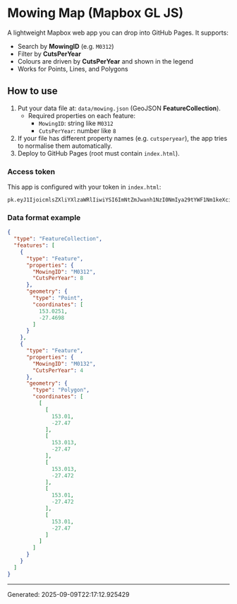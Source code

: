 # Mowing Map (Mapbox GL JS)

A lightweight Mapbox web app you can drop into GitHub Pages. It supports:
- Search by **MowingID** (e.g. `M0312`)
- Filter by **CutsPerYear**
- Colours are driven by **CutsPerYear** and shown in the legend
- Works for Points, Lines, and Polygons

## How to use

1. Put your data file at: `data/mowing.json` (GeoJSON **FeatureCollection**).
   - Required properties on each feature:
     - `MowingID`: string like `M0312`
     - `CutsPerYear`: number like `8`
2. If your file has different property names (e.g. `cutsperyear`), the app tries to normalise them automatically.
3. Deploy to GitHub Pages (root must contain `index.html`).

### Access token

This app is configured with your token in `index.html`:
```
pk.eyJ1IjoicmlsZXliYXlzaWRlIiwiYSI6ImNtZmJwanh1NzI0NmIya29tYWF1Nm1keXcifQ.gM0QSnc4FBcPt7hCEFS4Vg
```

### Data format example

```json
{
  "type": "FeatureCollection",
  "features": [
    {
      "type": "Feature",
      "properties": {
        "MowingID": "M0312",
        "CutsPerYear": 8
      },
      "geometry": {
        "type": "Point",
        "coordinates": [
          153.0251,
          -27.4698
        ]
      }
    },
    {
      "type": "Feature",
      "properties": {
        "MowingID": "M0132",
        "CutsPerYear": 4
      },
      "geometry": {
        "type": "Polygon",
        "coordinates": [
          [
            [
              153.01,
              -27.47
            ],
            [
              153.013,
              -27.47
            ],
            [
              153.013,
              -27.472
            ],
            [
              153.01,
              -27.472
            ],
            [
              153.01,
              -27.47
            ]
          ]
        ]
      }
    }
  ]
}
```

---
Generated: 2025-09-09T22:17:12.925429
